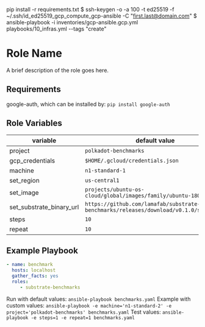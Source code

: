 pip install -r requirements.txt
$ ssh-keygen -o -a 100 -t ed25519 -f ~/.ssh/id_ed25519_gcp_compute_gcp-ansible -C "first.last@domain.com"
$ ansible-playbook -i inventories/gcp-ansible.gcp.yml playbooks/10_infras.yml --tags "create"


Role Name
=========

A brief description of the role goes here.

Requirements
------------
google-auth, which can be installed by: ```pip install google-auth```

Role Variables
--------------

|  variable	|  default value	|
|---	|---	|
|  project  |  ```polkadot-benchmarks```  |
|  gcp_credentials  |  ```$HOME/.gcloud/credentials.json```  |
|  machine  |  ```n1-standard-1```  |
|  set_region  |  ```us-central1```  |
|  set_image  |  ```projects/ubuntu-os-cloud/global/images/family/ubuntu-1804-lts```  |
|  set_substrate_binary_url  |  ```https://github.com/lamafab/substrate-graph-benchmarks/releases/download/v0.1.0/substrate```  |
|  steps  |  ```10```  |
|  repeat  |  ```10```  |

Example Playbook
----------------
```yaml
- name: benchmark
  hosts: localhost
  gather_facts: yes
  roles:
     - substrate-benchmarks
```
Run with default values:
```ansible-playbook benchmarks.yaml```
Example with custom values:
```ansible-playbook -e machine='n1-standard-2' -e project='polkadot-benchmarks' benchmarks.yaml```
Test values:
```ansible-playbook -e steps=1 -e repeat=1 benchmarks.yaml```
